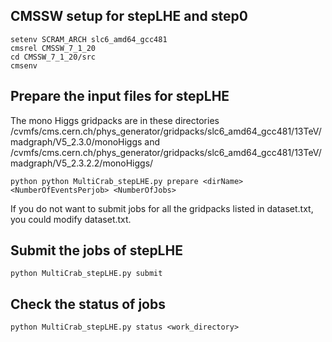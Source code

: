 
## CMSSW setup for stepLHE and step0
```
setenv SCRAM_ARCH slc6_amd64_gcc481
cmsrel CMSSW_7_1_20
cd CMSSW_7_1_20/src
cmsenv
```

## Prepare the input files for stepLHE
The mono Higgs gridpacks are in these directories
/cvmfs/cms.cern.ch/phys_generator/gridpacks/slc6_amd64_gcc481/13TeV/madgraph/V5_2.3.0/monoHiggs
and 
/cvmfs/cms.cern.ch/phys_generator/gridpacks/slc6_amd64_gcc481/13TeV/madgraph/V5_2.3.2.2/monoHiggs/
```
python python MultiCrab_stepLHE.py prepare <dirName> <NumberOfEventsPerjob> <NumberOfJobs>
```

If you do not want to submit jobs for all the gridpacks listed in dataset.txt, you could modify dataset.txt.

## Submit the jobs of stepLHE
```
python MultiCrab_stepLHE.py submit
```

## Check the status of jobs
```
python MultiCrab_stepLHE.py status <work_directory>
```
 
